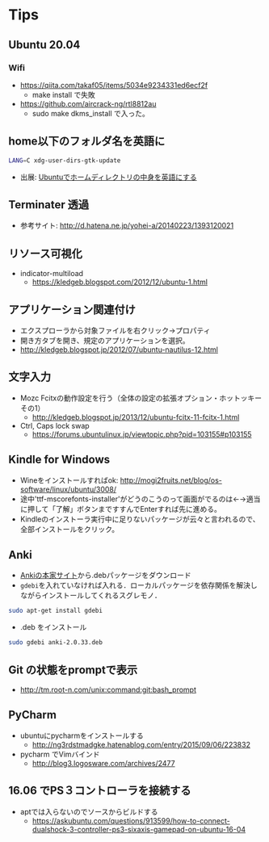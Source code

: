 # Tips
## Ubuntu 20.04
### Wifi
- https://qiita.com/takaf05/items/5034e9234331ed6ecf2f
  - make install で失敗
- https://github.com/aircrack-ng/rtl8812au
  - sudo make dkms_install で入った。
  
## home以下のフォルダ名を英語に
```bash
LANG=C xdg-user-dirs-gtk-update
```
- 出展: [Ubuntuでホームディレクトリの中身を英語にする](https://qiita.com/taiko19xx/items/d1a001bfc25245b91354)

## Terminater 透過
- 参考サイト: http://d.hatena.ne.jp/yohei-a/20140223/1393120021
 
## リソース可視化
- indicator-multiload
  - https://kledgeb.blogspot.com/2012/12/ubuntu-1.html
 
## アプリケーション関連付け
- エクスプローラから対象ファイルを右クリック→プロパティ
- 開き方タブを開き、規定のアプリケーションを選択。
- http://kledgeb.blogspot.jp/2012/07/ubuntu-nautilus-12.html

## 文字入力
- Mozc Fcitxの動作設定を行う（全体の設定の拡張オプション・ホットッキー その1）
  - http://kledgeb.blogspot.jp/2013/12/ubuntu-fcitx-11-fcitx-1.html
- Ctrl, Caps lock swap
  - https://forums.ubuntulinux.jp/viewtopic.php?pid=103155#p103155

## Kindle for Windows
 - Wineをインストールすればok: http://mogi2fruits.net/blog/os-software/linux/ubuntu/3008/
 - 途中'ttf-mscorefonts-installer'がどうのこうのって画面がでるのは←→適当に押して「了解」ボタンまですすんでEnterすれば先に進める。
 - Kindleのインストーラ実行中に足りないパッケージが云々と言われるので、全部インストールをクリック。

## Anki
 - [Ankiの本家サイト](http://ankisrs.net/)から.debパッケージをダウンロード
 - `gdebi`を入れていなければ入れる．ローカルパッケージを依存関係を解決しながらインストールしてくれるスグレモノ．
```bash
sudo apt-get install gdebi
```
 - .deb をインストール
```bash
sudo gdebi anki-2.0.33.deb
```

## Git の状態をpromptで表示
 - http://tm.root-n.com/unix:command:git:bash_prompt

## PyCharm
 - ubuntuにpycharmをインストールする
   - http://ng3rdstmadgke.hatenablog.com/entry/2015/09/06/223832
 - pycharm でVimバインド
   - http://blog3.logosware.com/archives/2477

## 16.06 でPS３コントローラを接続する
 - aptでは入らないのでソースからビルドする
   * https://askubuntu.com/questions/913599/how-to-connect-dualshock-3-controller-ps3-sixaxis-gamepad-on-ubuntu-16-04
